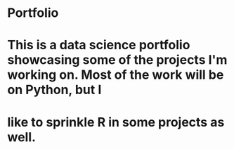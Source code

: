 # Portfolio
# This is a data science portfolio showcasing some of the projects I'm working on. Most of the work will be on Python, but I 
# like to sprinkle R in some projects as well. 
